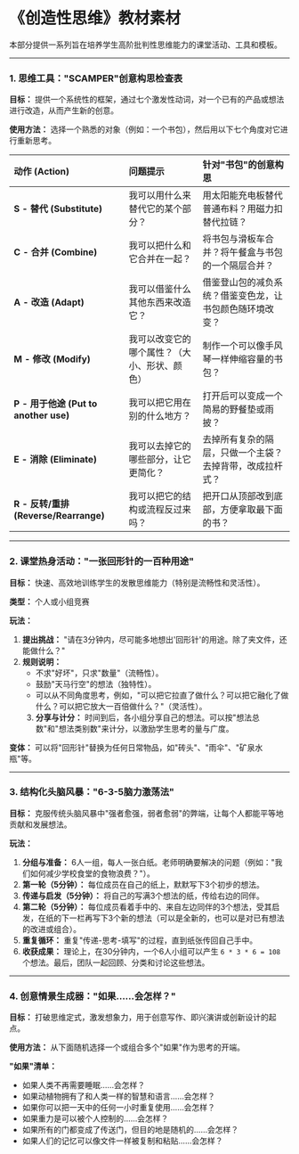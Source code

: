 # 《创造性思维》教材素材

本部分提供一系列旨在培养学生高阶批判性思维能力的课堂活动、工具和模板。

---

### 1. 思维工具："SCAMPER"创意构思检查表

**目标：** 提供一个系统性的框架，通过七个激发性动词，对一个已有的产品或想法进行改造，从而产生新的创意。

**使用方法：** 选择一个熟悉的对象（例如：一个书包），然后用以下七个角度对它进行重新思考。

| 动作 (Action) | 问题提示 | 针对"书包"的创意构思 |
| :--- | :--- | :--- |
| **S - 替代 (Substitute)** | 我可以用什么来替代它的某个部分？ | 用太阳能充电板替代普通布料？用磁力扣替代拉链？ |
| **C - 合并 (Combine)** | 我可以把什么和它合并在一起？ | 将书包与滑板车合并？将午餐盒与书包的一个隔层合并？ |
| **A - 改造 (Adapt)** | 我可以借鉴什么其他东西来改造它？ | 借鉴登山包的减负系统？借鉴变色龙，让书包颜色随环境改变？ |
| **M - 修改 (Modify)** | 我可以改变它的哪个属性？（大小、形状、颜色） | 制作一个可以像手风琴一样伸缩容量的书包？ |
| **P - 用于他途 (Put to another use)** | 我可以把它用在别的什么地方？ | 打开后可以变成一个简易的野餐垫或雨披？ |
| **E - 消除 (Eliminate)** | 我可以去掉它的哪些部分，让它更简化？ | 去掉所有复杂的隔层，只做一个主袋？去掉背带，改成拉杆式？ |
| **R - 反转/重排 (Reverse/Rearrange)** | 我可以把它的结构或流程反过来吗？ | 把开口从顶部改到底部，方便拿取最下面的书？ |

---

### 2. 课堂热身活动："一张回形针的一百种用途"

**目标：** 快速、高效地训练学生的发散思维能力（特别是流畅性和灵活性）。

**类型：** 个人或小组竞赛

**玩法：**

1. **提出挑战：** "请在3分钟内，尽可能多地想出'回形针'的用途。除了夹文件，还能做什么？"
2. **规则说明：**
    * 不求"好坏"，只求"数量"（流畅性）。
    * 鼓励"天马行空"的想法（独特性）。
    * 可以从不同角度思考，例如，"可以把它拉直了做什么？可以把它融化了做什么？可以把它放大一百倍做什么？"（灵活性）。
    3. **分享与计分：** 时间到后，各小组分享自己的想法。可以按"想法总数"和"想法类别数"来计分，以激励学生思考的量与广度。

**变体：** 可以将"回形针"替换为任何日常物品，如"砖头"、"雨伞"、"矿泉水瓶"等。

---

### 3. 结构化头脑风暴："6-3-5脑力激荡法"

**目标：** 克服传统头脑风暴中"强者愈强，弱者愈弱"的弊端，让每个人都能平等地贡献和发展想法。

**玩法：**

1. **分组与准备：** 6人一组，每人一张白纸。老师明确要解决的问题（例如："我们如何减少学校食堂的食物浪费？"）。
2. **第一轮（5分钟）：** 每位成员在自己的纸上，默默写下3个初步的想法。
3. **传递与启发（5分钟）：** 将自己的写满3个想法的纸，传给右边的同伴。
4. **第二轮（5分钟）：** 每位成员看着手中的、来自左边同伴的3个想法，受其启发，在纸的下一栏再写下3个新的想法（可以是全新的，也可以是对已有想法的改进或组合）。
5. **重复循环：** 重复"传递-思考-填写"的过程，直到纸张传回自己手中。
6. **收获成果：** 理论上，在30分钟内，一个6人小组可以产生 `6 * 3 * 6 = 108` 个想法。最后，团队一起回顾、分类和讨论这些想法。

---

### 4. 创意情景生成器："如果……会怎样？"

**目标：** 打破思维定式，激发想象力，用于创意写作、即兴演讲或创新设计的起点。

**使用方法：** 从下面随机选择一个或组合多个"如果"作为思考的开端。

**"如果"清单：**

* 如果人类不再需要睡眠……会怎样？
* 如果动植物拥有了和人类一样的智慧和语言……会怎样？
* 如果你可以把一天中的任何一小时重复使用……会怎样？
* 如果重力是可以被个人控制的……会怎样？
* 如果所有的门都变成了传送门，但目的地是随机的……会怎样？
* 如果人们的记忆可以像文件一样被复制和粘贴……会怎样？
